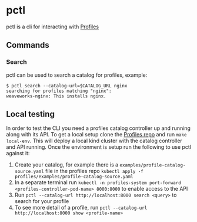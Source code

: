 # pctl
pctl is a cli for interacting with [Profiles](https://github.com/weaveworks/profiles)

## Commands

### Search
pctl can be used to search a catalog for profiles, example:
```
$ pctl search --catalog-url=$CATALOG_URL nginx
searching for profiles matching "nginx":
weaveworks-nginx: This installs nginx.
```

## Local testing

In order to test the CLI you need a profiles catalog controller up and running along with its API.
To get a local setup clone the [Profiles repo](https://github.com/weaveworks/profiles) and run `make local-env`.
This will deploy a local kind cluster with the catalog controller and API running. Once the environment is setup
run the following to use pctl against it:

1. Create your catalog, for example there is a `examples/profile-catalog-source.yaml` file in the profiles repo
`kubectl apply -f profiles/examples/profile-catalog-source.yaml`
1. In a separate terminal run `kubectl -n profiles-system port-forward <profiles-controller-pod-name> 8000:8000` to enable access to the API
1. Run `pctl --catalog-url http://localhost:8000 search <query>` to search for your profile
1. To see more detail of a profile, run `pctl --catalog-url http://localhost:8000 show <profile-name>`
